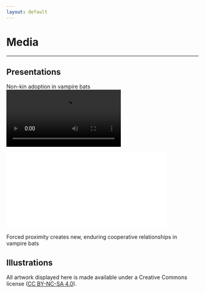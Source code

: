 ```yaml
---
layout: default
---
```

# Media
---

## Presentations
Non-kin adoption in vampire bats <br/>
<video controls="controls">
    <source src="assets/Razik_non-kin adoption.mp4" type="video/mp4" width="800px" height="400px">
    Your browser does not support the HTML5 Video element.
</video>

<embed src="assets/Razik_non-kin adoption.mp4" width="420px" height="200px">

Forced proximity creates new, enduring cooperative relationships in vampire bats <br/>

## Illustrations
All artwork displayed here is made available under a Creative Commons license ([CC BY-NC-SA 4.0](https://creativecommons.org/licenses/by-nc-sa/4.0/)).
